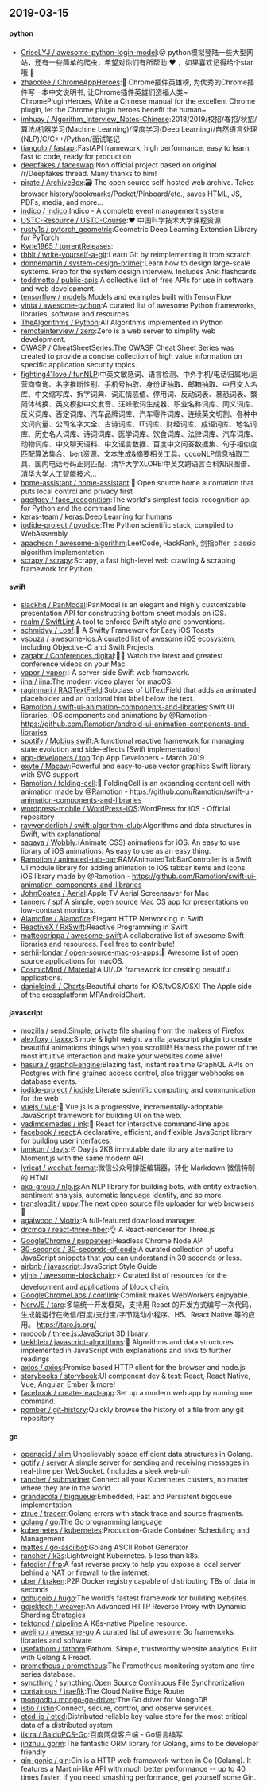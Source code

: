 ## 2019-03-15

#### python
* [CriseLYJ / awesome-python-login-model](https://github.com/CriseLYJ/awesome-python-login-model):😮
python模拟登陆一些大型网站，还有一些简单的爬虫，希望对你们有所帮助
❤️
，如果喜欢记得给个star哦
🌟
* [zhaoolee / ChromeAppHeroes](https://github.com/zhaoolee/ChromeAppHeroes):🌈
Chrome插件英雄榜, 为优秀的Chrome插件写一本中文说明书, 让Chrome插件英雄们造福人类~ ChromePluginHeroes, Write a Chinese manual for the excellent Chrome plugin, let the Chrome plugin heroes benefit the human~
* [imhuay / Algorithm_Interview_Notes-Chinese](https://github.com/imhuay/Algorithm_Interview_Notes-Chinese):2018/2019/校招/春招/秋招/算法/机器学习(Machine Learning)/深度学习(Deep Learning)/自然语言处理(NLP)/C/C++/Python/面试笔记
* [tiangolo / fastapi](https://github.com/tiangolo/fastapi):FastAPI framework, high performance, easy to learn, fast to code, ready for production
* [deepfakes / faceswap](https://github.com/deepfakes/faceswap):Non official project based on original /r/Deepfakes thread. Many thanks to him!
* [pirate / ArchiveBox](https://github.com/pirate/ArchiveBox):🗃
The open source self-hosted web archive. Takes browser history/bookmarks/Pocket/Pinboard/etc., saves HTML, JS, PDFs, media, and more...
* [indico / indico](https://github.com/indico/indico):Indico - A complete event management system
* [USTC-Resource / USTC-Course](https://github.com/USTC-Resource/USTC-Course):❤️
中国科学技术大学课程资源
* [rusty1s / pytorch_geometric](https://github.com/rusty1s/pytorch_geometric):Geometric Deep Learning Extension Library for PyTorch
* [Kyrie1965 / torrentReleases](https://github.com/Kyrie1965/torrentReleases):
* [thblt / write-yourself-a-git](https://github.com/thblt/write-yourself-a-git):Learn Git by reimplementing it from scratch
* [donnemartin / system-design-primer](https://github.com/donnemartin/system-design-primer):Learn how to design large-scale systems. Prep for the system design interview. Includes Anki flashcards.
* [toddmotto / public-apis](https://github.com/toddmotto/public-apis):A collective list of free APIs for use in software and web development.
* [tensorflow / models](https://github.com/tensorflow/models):Models and examples built with TensorFlow
* [vinta / awesome-python](https://github.com/vinta/awesome-python):A curated list of awesome Python frameworks, libraries, software and resources
* [TheAlgorithms / Python](https://github.com/TheAlgorithms/Python):All Algorithms implemented in Python
* [remoteinterview / zero](https://github.com/remoteinterview/zero):Zero is a web server to simplify web development.
* [OWASP / CheatSheetSeries](https://github.com/OWASP/CheatSheetSeries):The OWASP Cheat Sheet Series was created to provide a concise collection of high value information on specific application security topics.
* [fighting41love / funNLP](https://github.com/fighting41love/funNLP):中英文敏感词、语言检测、中外手机/电话归属地/运营商查询、名字推断性别、手机号抽取、身份证抽取、邮箱抽取、中日文人名库、中文缩写库、拆字词典、词汇情感值、停用词、反动词表、暴恐词表、繁简体转换、英文模拟中文发音、汪峰歌词生成器、职业名称词库、同义词库、反义词库、否定词库、汽车品牌词库、汽车零件词库、连续英文切割、各种中文词向量、公司名字大全、古诗词库、IT词库、财经词库、成语词库、地名词库、历史名人词库、诗词词库、医学词库、饮食词库、法律词库、汽车词库、动物词库、中文聊天语料、中文谣言数据、百度中文问答数据集、句子相似度匹配算法集合、bert资源、文本生成&摘要相关工具、cocoNLP信息抽取工具、国内电话号码正则匹配、清华大学XLORE:中英文跨语言百科知识图谱、清华大学人工智能技术…
* [home-assistant / home-assistant](https://github.com/home-assistant/home-assistant):🏡
Open source home automation that puts local control and privacy first
* [ageitgey / face_recognition](https://github.com/ageitgey/face_recognition):The world's simplest facial recognition api for Python and the command line
* [keras-team / keras](https://github.com/keras-team/keras):Deep Learning for humans
* [iodide-project / pyodide](https://github.com/iodide-project/pyodide):The Python scientific stack, compiled to WebAssembly
* [apachecn / awesome-algorithm](https://github.com/apachecn/awesome-algorithm):LeetCode, HackRank, 剑指offer, classic algorithm implementation
* [scrapy / scrapy](https://github.com/scrapy/scrapy):Scrapy, a fast high-level web crawling & scraping framework for Python.

#### swift
* [slackhq / PanModal](https://github.com/slackhq/PanModal):PanModal is an elegant and highly customizable presentation API for constructing bottom sheet modals on iOS.
* [realm / SwiftLint](https://github.com/realm/SwiftLint):A tool to enforce Swift style and conventions.
* [schmidyy / Loaf](https://github.com/schmidyy/Loaf):🍞
A Swifty Framework for Easy iOS Toasts
* [vsouza / awesome-ios](https://github.com/vsouza/awesome-ios):A curated list of awesome iOS ecosystem, including Objective-C and Swift Projects
* [zagahr / Conferences.digital](https://github.com/zagahr/Conferences.digital):👨‍💻
Watch the latest and greatest conference videos on your Mac
* [vapor / vapor](https://github.com/vapor/vapor):💧
A server-side Swift web framework.
* [iina / iina](https://github.com/iina/iina):The modern video player for macOS.
* [raginmari / RAGTextField](https://github.com/raginmari/RAGTextField):Subclass of UITextField that adds an animated placeholder and an optional hint label below the text.
* [Ramotion / swift-ui-animation-components-and-libraries](https://github.com/Ramotion/swift-ui-animation-components-and-libraries):Swift UI libraries, iOS components and animations by @Ramotion - https://github.com/Ramotion/android-ui-animation-components-and-libraries
* [spotify / Mobius.swift](https://github.com/spotify/Mobius.swift):A functional reactive framework for managing state evolution and side-effects [Swift implementation]
* [app-developers / top](https://github.com/app-developers/top):Top App Developers - March 2019
* [exyte / Macaw](https://github.com/exyte/Macaw):Powerful and easy-to-use vector graphics Swift library with SVG support
* [Ramotion / folding-cell](https://github.com/Ramotion/folding-cell):📃
FoldingCell is an expanding content cell with animation made by @Ramotion - https://github.com/Ramotion/swift-ui-animation-components-and-libraries
* [wordpress-mobile / WordPress-iOS](https://github.com/wordpress-mobile/WordPress-iOS):WordPress for iOS - Official repository
* [raywenderlich / swift-algorithm-club](https://github.com/raywenderlich/swift-algorithm-club):Algorithms and data structures in Swift, with explanations!
* [sagaya / Wobbly](https://github.com/sagaya/Wobbly):(Animate CSS) animations for iOS. An easy to use library of iOS animations. As easy to use as an easy thing.
* [Ramotion / animated-tab-bar](https://github.com/Ramotion/animated-tab-bar):RAMAnimatedTabBarController is a Swift UI module library for adding animation to iOS tabbar items and icons. iOS library made by @Ramotion - https://github.com/Ramotion/swift-ui-animation-components-and-libraries
* [JohnCoates / Aerial](https://github.com/JohnCoates/Aerial):Apple TV Aerial Screensaver for Mac
* [tannerc / spf](https://github.com/tannerc/spf):A simple, open source Mac OS app for presentations on low-contrast monitors.
* [Alamofire / Alamofire](https://github.com/Alamofire/Alamofire):Elegant HTTP Networking in Swift
* [ReactiveX / RxSwift](https://github.com/ReactiveX/RxSwift):Reactive Programming in Swift
* [matteocrippa / awesome-swift](https://github.com/matteocrippa/awesome-swift):A collaborative list of awesome Swift libraries and resources. Feel free to contribute!
* [serhii-londar / open-source-mac-os-apps](https://github.com/serhii-londar/open-source-mac-os-apps):🚀
Awesome list of open source applications for macOS.
* [CosmicMind / Material](https://github.com/CosmicMind/Material):A UI/UX framework for creating beautiful applications.
* [danielgindi / Charts](https://github.com/danielgindi/Charts):Beautiful charts for iOS/tvOS/OSX! The Apple side of the crossplatform MPAndroidChart.

#### javascript
* [mozilla / send](https://github.com/mozilla/send):Simple, private file sharing from the makers of Firefox
* [alexfoxy / laxxx](https://github.com/alexfoxy/laxxx):Simple & light weight vanilla javascript plugin to create beautiful animations things when you scrolllll!! Harness the power of the most intuitive interaction and make your websites come alive!
* [hasura / graphql-engine](https://github.com/hasura/graphql-engine):Blazing fast, instant realtime GraphQL APIs on Postgres with fine grained access control, also trigger webhooks on database events.
* [iodide-project / iodide](https://github.com/iodide-project/iodide):Literate scientific computing and communication for the web
* [vuejs / vue](https://github.com/vuejs/vue):🖖
Vue.js is a progressive, incrementally-adoptable JavaScript framework for building UI on the web.
* [vadimdemedes / ink](https://github.com/vadimdemedes/ink):🌈
React for interactive command-line apps
* [facebook / react](https://github.com/facebook/react):A declarative, efficient, and flexible JavaScript library for building user interfaces.
* [iamkun / dayjs](https://github.com/iamkun/dayjs):⏰
Day.js 2KB immutable date library alternative to Moment.js with the same modern API
* [lyricat / wechat-format](https://github.com/lyricat/wechat-format):微信公众号排版编辑器，转化 Markdown 微信特制的 HTML
* [axa-group / nlp.js](https://github.com/axa-group/nlp.js):An NLP library for building bots, with entity extraction, sentiment analysis, automatic language identify, and so more
* [transloadit / uppy](https://github.com/transloadit/uppy):The next open source file uploader for web browsers
🐶
* [agalwood / Motrix](https://github.com/agalwood/Motrix):A full-featured download manager.
* [drcmda / react-three-fiber](https://github.com/drcmda/react-three-fiber):👌
A React-renderer for Three.js
* [GoogleChrome / puppeteer](https://github.com/GoogleChrome/puppeteer):Headless Chrome Node API
* [30-seconds / 30-seconds-of-code](https://github.com/30-seconds/30-seconds-of-code):A curated collection of useful JavaScript snippets that you can understand in 30 seconds or less.
* [airbnb / javascript](https://github.com/airbnb/javascript):JavaScript Style Guide
* [yjjnls / awesome-blockchain](https://github.com/yjjnls/awesome-blockchain):⚡️
Curated list of resources for the development and applications of block chain.
* [GoogleChromeLabs / comlink](https://github.com/GoogleChromeLabs/comlink):Comlink makes WebWorkers enjoyable.
* [NervJS / taro](https://github.com/NervJS/taro):多端统一开发框架，支持用 React 的开发方式编写一次代码，生成能运行在微信/百度/支付宝/字节跳动小程序、H5、React Native 等的应用。 https://taro.js.org/
* [mrdoob / three.js](https://github.com/mrdoob/three.js):JavaScript 3D library.
* [trekhleb / javascript-algorithms](https://github.com/trekhleb/javascript-algorithms):📝
Algorithms and data structures implemented in JavaScript with explanations and links to further readings
* [axios / axios](https://github.com/axios/axios):Promise based HTTP client for the browser and node.js
* [storybooks / storybook](https://github.com/storybooks/storybook):UI component dev & test: React, React Native, Vue, Angular, Ember & more!
* [facebook / create-react-app](https://github.com/facebook/create-react-app):Set up a modern web app by running one command.
* [pomber / git-history](https://github.com/pomber/git-history):Quickly browse the history of a file from any git repository

#### go
* [openacid / slim](https://github.com/openacid/slim):Unbelievably space efficient data structures in Golang.
* [gotify / server](https://github.com/gotify/server):A simple server for sending and receiving messages in real-time per WebSocket. (Includes a sleek web-ui)
* [rancher / submariner](https://github.com/rancher/submariner):Connect all your Kubernetes clusters, no matter where they are in the world.
* [grandecola / bigqueue](https://github.com/grandecola/bigqueue):Embedded, Fast and Persistent bigqueue implementation
* [ztrue / tracerr](https://github.com/ztrue/tracerr):Golang errors with stack trace and source fragments.
* [golang / go](https://github.com/golang/go):The Go programming language
* [kubernetes / kubernetes](https://github.com/kubernetes/kubernetes):Production-Grade Container Scheduling and Management
* [mattes / go-asciibot](https://github.com/mattes/go-asciibot):Golang ASCII Robot Generator
* [rancher / k3s](https://github.com/rancher/k3s):Lightweight Kubernetes. 5 less than k8s.
* [fatedier / frp](https://github.com/fatedier/frp):A fast reverse proxy to help you expose a local server behind a NAT or firewall to the internet.
* [uber / kraken](https://github.com/uber/kraken):P2P Docker registry capable of distributing TBs of data in seconds
* [gohugoio / hugo](https://github.com/gohugoio/hugo):The world’s fastest framework for building websites.
* [gojektech / weaver](https://github.com/gojektech/weaver):An Advanced HTTP Reverse Proxy with Dynamic Sharding Strategies
* [tektoncd / pipeline](https://github.com/tektoncd/pipeline):A K8s-native Pipeline resource.
* [avelino / awesome-go](https://github.com/avelino/awesome-go):A curated list of awesome Go frameworks, libraries and software
* [usefathom / fathom](https://github.com/usefathom/fathom):Fathom. Simple, trustworthy website analytics. Built with Golang & Preact.
* [prometheus / prometheus](https://github.com/prometheus/prometheus):The Prometheus monitoring system and time series database.
* [syncthing / syncthing](https://github.com/syncthing/syncthing):Open Source Continuous File Synchronization
* [containous / traefik](https://github.com/containous/traefik):The Cloud Native Edge Router
* [mongodb / mongo-go-driver](https://github.com/mongodb/mongo-go-driver):The Go driver for MongoDB
* [istio / istio](https://github.com/istio/istio):Connect, secure, control, and observe services.
* [etcd-io / etcd](https://github.com/etcd-io/etcd):Distributed reliable key-value store for the most critical data of a distributed system
* [iikira / BaiduPCS-Go](https://github.com/iikira/BaiduPCS-Go):百度网盘客户端 - Go语言编写
* [jinzhu / gorm](https://github.com/jinzhu/gorm):The fantastic ORM library for Golang, aims to be developer friendly
* [gin-gonic / gin](https://github.com/gin-gonic/gin):Gin is a HTTP web framework written in Go (Golang). It features a Martini-like API with much better performance -- up to 40 times faster. If you need smashing performance, get yourself some Gin.
